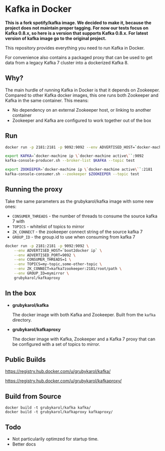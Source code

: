 Kafka in Docker
===

**This is a fork spotify/kafka image. We decided to make it, because the project does not maintain proper tagging. 
For now our tests focus on Kafka 0.8.x, so here is a version that supports Kafka 0.8.x.
For latest version of kafka image go to the original project.**
   
This repository provides everything you need to run Kafka in Docker.

For convenience also contains a packaged proxy that can be used to get data from
a legacy Kafka 7 cluster into a dockerized Kafka 8.

Why?
---
The main hurdle of running Kafka in Docker is that it depends on Zookeeper.
Compared to other Kafka docker images, this one runs both Zookeeper and Kafka
in the same container. This means:

* No dependency on an external Zookeeper host, or linking to another container
* Zookeeper and Kafka are configured to work together out of the box

Run
---

```bash
docker run -p 2181:2181 -p 9092:9092 --env ADVERTISED_HOST=`docker-machine ip \`docker-machine active\`` --env ADVERTISED_PORT=9092 grubykarol/kafka
```

```bash
export KAFKA=`docker-machine ip \`docker-machine active\``:9092
kafka-console-producer.sh --broker-list $KAFKA --topic test
```

```bash
export ZOOKEEPER=`docker-machine ip \`docker-machine active\``:2181
kafka-console-consumer.sh --zookeeper $ZOOKEEPER --topic test
```

Running the proxy
-----------------

Take the same parameters as the grubykarol/kafka image with some new ones:
 * `CONSUMER_THREADS` - the number of threads to consume the source kafka 7 with
 * `TOPICS` - whitelist of topics to mirror
 * `ZK_CONNECT` - the zookeeper connect string of the source kafka 7
 * `GROUP_ID` - the group.id to use when consuming from kafka 7

```bash
docker run -p 2181:2181 -p 9092:9092 \
    --env ADVERTISED_HOST=`boot2docker ip` \
    --env ADVERTISED_PORT=9092 \
    --env CONSUMER_THREADS=1 \
    --env TOPICS=my-topic,some-other-topic \
    --env ZK_CONNECT=kafka7zookeeper:2181/root/path \
    --env GROUP_ID=mymirror \
    grubykarol/kafkaproxy
```

In the box
---
* **grubykarol/kafka**

  The docker image with both Kafka and Zookeeper. Built from the `kafka`
  directory.

* **grubykarol/kafkaproxy**

  The docker image with Kafka, Zookeeper and a Kafka 7 proxy that can be
  configured with a set of topics to mirror.

Public Builds
---

https://registry.hub.docker.com/u/grubykarol/kafka/

https://registry.hub.docker.com/u/grubykarol/kafkaproxy/

Build from Source
---

    docker build -t grubykarol/kafka kafka/
    docker build -t grubykarol/kafkaproxy kafkaproxy/

Todo
---

* Not particularily optimzed for startup time.
* Better docs

